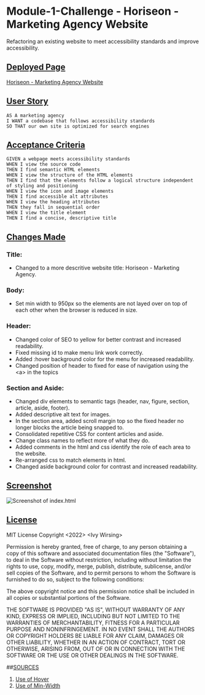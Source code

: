 # **Module-1-Challenge - Horiseon - Marketing Agency Website**
Refactoring an existing website to meet accessibility standards and improve accessibility. 

## <u>Deployed Page</u>

[Horiseon - Marketing Agency Website](https://iwirsing.github.io/Module-1-Challenge-Horiseon/)

## <u>User Story</u>

```
AS A marketing agency
I WANT a codebase that follows accessibility standards
SO THAT our own site is optimized for search engines
```

## <u>Acceptance Criteria</u>

```
GIVEN a webpage meets accessibility standards
WHEN I view the source code
THEN I find semantic HTML elements
WHEN I view the structure of the HTML elements
THEN I find that the elements follow a logical structure independent of styling and positioning
WHEN I view the icon and image elements
THEN I find accessible alt attributes
WHEN I view the heading attributes
THEN they fall in sequential order
WHEN I view the title element
THEN I find a concise, descriptive title
```

## <u>Changes Made</u>

### **Title:**
- Changed to a more descritive website title: Horiseon - Marketing Agency.

### Body:
- Set min width to 950px so the elements are not layed over on top of each other when the browser is reduced in size.

### Header: 
- Changed color of SEO to yellow for better contrast and increased readability.
- Fixed missing id to make menu link work correctly.
- Added :hover background color for the menu for increased readability.
- Changed position of header to fixed for ease of navigation using the \<a> in the topics

### Section and Aside: 
- Changed div elements to semantic tags (header, nav, figure, section, article, aside, footer).
- Added descriptive alt text for images.
- In the section area, added scroll margin top so the fixed header no longer blocks the article being snapped to.
- Consolidated repetitive CSS for content articles and aside.
- Change class names to reflect more of what they do.
- Added comments in the html and css identify the role of each area to the website.
- Re-arranged css to match elements in html.
- Changed aside background color for contrast and increased readability.


## <u>Screenshot</u>
![Screenshot of index.html](./assets/images/Horiseon-Webpage-Screenshot.png)

## <u>License</u>

MIT License
Copyright <2022> \<Ivy Wirsing>

Permission is hereby granted, free of charge, to any person obtaining a copy of this software and associated documentation files (the "Software"), to deal in the Software without restriction, including without limitation the rights to use, copy, modify, merge, publish, distribute, sublicense, and/or sell copies of the Software, and to permit persons to whom the Software is furnished to do so, subject to the following conditions:

The above copyright notice and this permission notice shall be included in all copies or substantial portions of the Software.

THE SOFTWARE IS PROVIDED "AS IS", WITHOUT WARRANTY OF ANY KIND, EXPRESS OR IMPLIED, INCLUDING BUT NOT LIMITED TO THE WARRANTIES OF MERCHANTABILITY, FITNESS FOR A PARTICULAR PURPOSE AND NONINFRINGEMENT. IN NO EVENT SHALL THE AUTHORS OR COPYRIGHT HOLDERS BE LIABLE FOR ANY CLAIM, DAMAGES OR OTHER LIABILITY, WHETHER IN AN ACTION OF CONTRACT, TORT OR OTHERWISE, ARISING FROM, OUT OF OR IN CONNECTION WITH THE SOFTWARE OR THE USE OR OTHER DEALINGS IN THE SOFTWARE.

##<u>SOURCES</u>
1. [Use of Hover](https://www.w3schools.com/cssref/sel_hover.asp)
2. [Use of Min-Width](https://developer.mozilla.org/en-US/docs/Web/CSS/min-width#:~:text=The%20min%2Dwidth%20CSS%20property,value%20specified%20for%20min%2Dwidth%20.)





